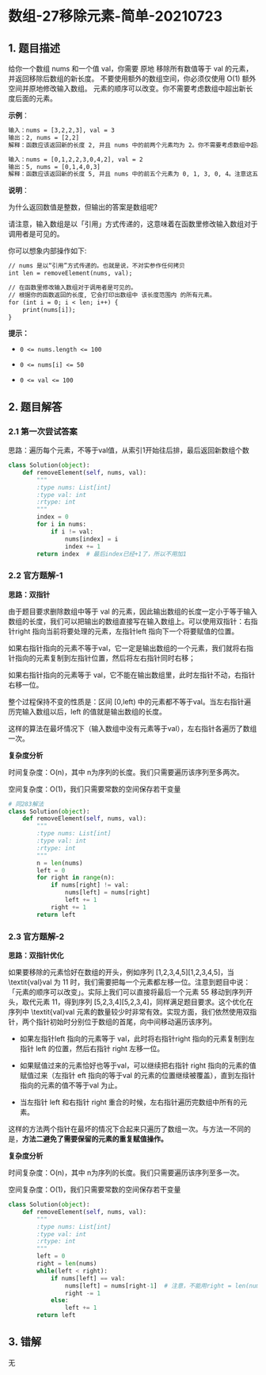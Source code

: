 # 数组-27移除元素-简单-20210723

## 1. 题目描述
给你一个数组 nums 和一个值 val，你需要 原地 移除所有数值等于 val 的元素，并返回移除后数组的新长度。
不要使用额外的数组空间，你必须仅使用 O(1) 额外空间并原地修改输入数组。
元素的顺序可以改变。你不需要考虑数组中超出新长度后面的元素。

**示例**：

```tex
输入：nums = [3,2,2,3], val = 3
输出：2, nums = [2,2]
解释：函数应该返回新的长度 2, 并且 nums 中的前两个元素均为 2。你不需要考虑数组中超出新长度后面的元素。例如，函数返回的新长度为 2 ，而 nums = [2,2,3,3] 或 nums = [2,2,0,0]，也会被视作正确答案。

输入：nums = [0,1,2,2,3,0,4,2], val = 2
输出：5, nums = [0,1,4,0,3]
解释：函数应该返回新的长度 5, 并且 nums 中的前五个元素为 0, 1, 3, 0, 4。注意这五个元素可为任意顺序。你不需要考虑数组中超出新长度后面的元素。
```

**说明**：

为什么返回数值是整数，但输出的答案是数组呢?

请注意，输入数组是以「引用」方式传递的，这意味着在函数里修改输入数组对于调用者是可见的。

你可以想象内部操作如下:

```tex
// nums 是以“引用”方式传递的。也就是说，不对实参作任何拷贝
int len = removeElement(nums, val);

// 在函数里修改输入数组对于调用者是可见的。
// 根据你的函数返回的长度, 它会打印出数组中 该长度范围内 的所有元素。
for (int i = 0; i < len; i++) {
    print(nums[i]);
}
```

**提示：**

- `0 <= nums.length <= 100`

- `0 <= nums[i] <= 50`

- `0 <= val <= 100`

  

## 2. 题目解答

### 2.1 第一次尝试答案

思路：遍历每个元素，不等于val值，从索引1开始往后排，最后返回新数组个数

```python
class Solution(object):
    def removeElement(self, nums, val):
        """
        :type nums: List[int]
        :type val: int
        :rtype: int
        """
        index = 0
        for i in nums:
            if i != val:
                nums[index] = i 
                index += 1
        return index  # 最后index已经+1了，所以不用加1 
```

### 2.2 官方题解-1

**思路：双指针**

由于题目要求删除数组中等于 val 的元素，因此输出数组的长度一定小于等于输入数组的长度，我们可以把输出的数组直接写在输入数组上。可以使用双指针：右指针right 指向当前将要处理的元素，左指针left 指向下一个将要赋值的位置。

如果右指针指向的元素不等于val，它一定是输出数组的一个元素，我们就将右指针指向的元素复制到左指针位置，然后将左右指针同时右移；

如果右指针指向的元素等于 val，它不能在输出数组里，此时左指针不动，右指针右移一位。

整个过程保持不变的性质是：区间 [0,left) 中的元素都不等于val。当左右指针遍历完输入数组以后，left 的值就是输出数组的长度。

这样的算法在最坏情况下（输入数组中没有元素等于val），左右指针各遍历了数组一次。

**复杂度分析**

时间复杂度：O(n)，其中 n为序列的长度。我们只需要遍历该序列至多两次。

空间复杂度：O(1)，我们只需要常数的空间保存若干变量

```python
# 同283解法
class Solution(object):
    def removeElement(self, nums, val):
        """
        :type nums: List[int]
        :type val: int
        :rtype: int
        """
        n = len(nums)
        left = 0
        for right in range(n):
            if nums[right] != val:
                nums[left] = nums[right]
                left += 1
            right += 1
        return left
```

### 2.3 官方题解-2

**思路：双指针优化**

如果要移除的元素恰好在数组的开头，例如序列 [1,2,3,4,5][1,2,3,4,5]，当 \textit{val}val 为 11 时，我们需要把每一个元素都左移一位。注意到题目中说：「元素的顺序可以改变」。实际上我们可以直接将最后一个元素 55 移动到序列开头，取代元素 11，得到序列 [5,2,3,4][5,2,3,4]，同样满足题目要求。这个优化在序列中 \textit{val}val 元素的数量较少时非常有效。实现方面，我们依然使用双指针，两个指针初始时分别位于数组的首尾，向中间移动遍历该序列。

- 如果左指针left 指向的元素等于 val，此时将右指针right 指向的元素复制到左指针 left 的位置，然后右指针 right 左移一位。

- 如果赋值过来的元素恰好也等于val，可以继续把右指针 right 指向的元素的值赋值过来（左指针 eft 指向的等于val 的元素的位置继续被覆盖），直到左指针指向的元素的值不等于val 为止。
- 当左指针 left 和右指针 right 重合的时候，左右指针遍历完数组中所有的元素。

这样的方法两个指针在最坏的情况下合起来只遍历了数组一次。与方法一不同的是，**方法二避免了需要保留的元素的重复赋值操作。**



**复杂度分析**

时间复杂度：O(n)，其中 n为序列的长度。我们只需要遍历该序列至多一次。

空间复杂度：O(1)，我们只需要常数的空间保存若干变量

```python
class Solution(object):
    def removeElement(self, nums, val):
        """
        :type nums: List[int]
        :type val: int
        :rtype: int
        """
        left = 0
        right = len(nums)
        while(left < right):
            if nums[left] == val:
                nums[left] = nums[right-1]  # 注意，不能用right = len(nums)-1，偶数个数数组，到left！= val时候，会退出循环，导致少判断1个
                right -= 1
            else:
                left += 1
        return left
```



## 3. 错解
无
